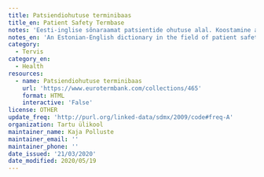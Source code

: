 ```yaml
---
title: Patsiendiohutuse terminibaas
title_en: Patient Safety Termbase
notes: 'Eesti-inglise sõnaraamat patsientide ohutuse alal. Koostamine algas aastatel 2017-2018 Tartu Ülikooli kliinilise meditsiini instituudis. Sõnastikku on rahastanud Eesti Haridus- ja Teadusministeerium.'
notes_en: 'An Estonian-English dictionary in the field of patient safety. The compiling started in 2017-2018 in University of Tartu in the Institute of Clinical Medicine. The dictionary has been funded by the Estonian Ministry of Education and Research.'
category:
  - Tervis
category_en:
  - Health
resources:
  - name: Patsiendiohutuse terminibaas
    url: 'https://www.eurotermbank.com/collections/465'
    format: HTML
    interactive: 'False'
license: OTHER
update_freq: 'http://purl.org/linked-data/sdmx/2009/code#freq-A'
organization: Tartu ülikool
maintainer_name: Kaja Polluste
maintainer_email: ''
maintainer_phone: ''
date_issued: '21/03/2020'
date_modified: 2020/05/19
---
```

